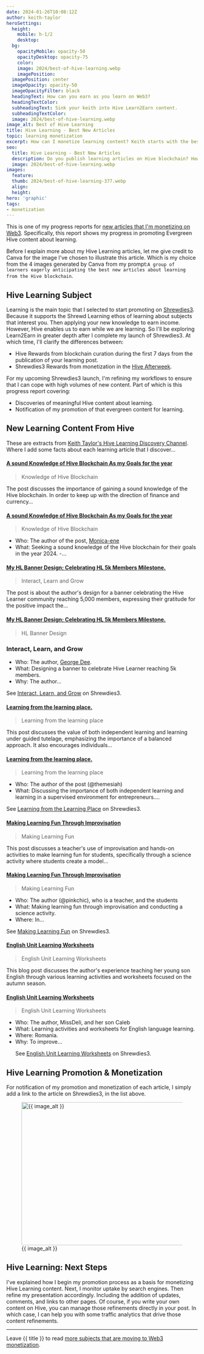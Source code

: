 ```yaml
---
date: 2024-01-26T10:08:12Z
author: keith-taylor
heroSettings:
  height:
    mobile: h-1/2
    desktop: 
  bg:
    opacityMobile: opacity-50
    opacityDesktop: opacity-75
    color: 
    image: 2024/best-of-hive-learning.webp
    imagePosition: 
  imagePosition: center
  imageOpacity: opacity-50
  imageOpacityFilter: black
  headingText: How can you earn as you learn on Web3?
  headingTextColor: 
  subheadingText: Sink your keith into Hive Learn2Earn content.
  subheadingTextColor: 
  image: 2024/best-of-hive-learning.webp
image_alt: Best of Hive Learning
title: Hive Learning - Best New Articles
topic: learning monetization
excerpt: How can I monetize learning content? Keith starts with the best content from Hive blockchain.
seo:
  title: Hive Learning - Best New Articles
  description: Do you publish learning articles on Hive blockchain? How can you get rewards after the first 7 days? See how to monetize Hive Learning content in the Afterweek.
  image: 2024/best-of-hive-learning.webp
images:
  feature: 
  thumb: 2024/best-of-hive-learning-377.webp
  align: 
  height: 
hero: 'graphic'
tags:
- monetization
---
```

<script type="application/ld+json">
{
  "@context": "http://schema.org",
  "@type": "Article",
  "name": "Hive Learning - Best New Articles",
  "author": {
    "@type": "Person",
    "name": "Keith Taylor",
    "url": "https://shrewdies.net/about-keith-taylor/"
  },
  "datePublished": "2024-01-26T10:08:12Z",
  "dateModified": "2024-01-27T08:08:12Z",
  "image": "https://shrewdies.net/assets/images/2024/best-of-hive-learning.webp",
  "url": "https://shrewdies.net/hive-learning-best-new-articles/",
  "publisher": {
    "@type": "Organization",
    "name": "Keith Taylor's Internet Content",
    "url": "https://shrewdies.net/about-keith-taylor/"
  }
}
</script>
<p>This is one of my progress reports for <a href="https://shrewdies.net/moving-towards-web3-monetization/">new articles that I'm monetizing on Web3</a>. Specifically, this report shows my progress in promoting Evergreen Hive content about learning.</p>
<p>Before I explain more about my Hive Learning articles, let me give credit to Canva for the image I've chosen to illustrate this article. Which is my choice from the 4 images generated by Canva from my prompt:<code>A group of learners eagerly anticipating the best new articles about learning from the Hive blockchain</code>.</p>
<h2 id="subject">Hive Learning Subject</h2>
<p>Learning is the main topic that I selected to start promoting on <a href="https://shrewdies.com/">Shrewdies3</a>. Because it supports the Shrewd Learning ethos of learning about subjects that interest you. Then applying your new knowledge to earn income. However, Hive enables us to earn while we are learning. So I'll be exploring Learn2Earn in greater depth after I complete my launch of Shrewdies3. At which time, I'll clarify the differences between:</p>
<ul>
<li>Hive Rewards from blockchain curation during the first 7 days from the publication of your learning post.</li>
<li>Shrewdies3 Rewards from monetization in the <a href="https://shrewdies.com/post/keithtaylor/actifit-keithtaylor-20240104t003213996z">Hive Afterweek</a>.</li>
</ul>
<p>For my upcoming Shrewdies3 launch, I'm refining my workflows to ensure that I can cope with high volumes of new content. Part of which is this progress report covering:</p>
<ul>
<li>Discoveries of meaningful Hive content about learning.</li>
<li>Notification of my promotion of that evergreen content for learning.</li>
</ul>
<h2 id="new">New Learning Content From Hive</h2>
<p>These are extracts from <a href="https://hypothes.is/users/KeithTaylor?q=tag%3ALearning" target="_blank">Keith Taylor's Hive Learning Discovery Channel</a>. Where I add some facts about each learning article that I discover…</p>
<h4 class="feed-item-title"><a href="https://hypothes.is/a/W9WCnrthEe6L0At-Vo2h5A" target="_blank">A sound Knowledge of Hive Blockchain As my Goals for the year</a></h4>
<p class="feed-item-desc"></p>
<blockquote>Knowledge of Hive Blockchain</blockquote>
<p>The post discusses the importance of gaining a sound knowledge of the Hive blockchain. In order to keep up with the direction of finance and currency…</p><p></p><p></p>
<h4 class="feed-item-title"><a href="https://hypothes.is/a/can97rtgEe6xfTP6MJ_Upg" target="_blank">A sound Knowledge of Hive Blockchain As my Goals for the year</a></h4>
<p class="feed-item-desc"></p>
<blockquote>Knowledge of Hive Blockchain</blockquote>
<ul>
<li>Who: The author of the post, <a href="https://shrewdies.com/web3/monica-ene">Monica-ene</a></li>
<li>What: Seeking a sound knowledge of the Hive blockchain for their goals in the year 2024.
-…<p></p></li>
</ul>
<h4 class="feed-item-title"><a href="https://hypothes.is/a/OSkUoLqiEe6U3G8CzF-jFg" target="_blank">My HL Banner Design; Celebrating HL 5k Members Milestone.</a></h4>
<p class="feed-item-desc"></p>
<blockquote>Interact, Learn and Grow</blockquote>
<p>The post is about the author's design for a banner celebrating the Hive Learner community reaching 5,000 members, expressing their gratitude for the positive impact the…</p><p></p><p></p>
<h4 class="feed-item-title"><a href="https://hypothes.is/a/7GWCXLqhEe6RPgdruX-DHQ" target="_blank">My HL Banner Design; Celebrating HL 5k Members Milestone.</a></h4>
<p class="feed-item-desc"></p>
<blockquote>HL Banner Design</blockquote>
<h3 id="interactlearnandgrow">Interact, Learn, and Grow</h3>
<ul>
<li>Who: The author, <a href="https://shrewdies.com/web3/george-dee">George Dee</a>.</li>
<li>What: Designing a banner to celebrate Hive Learner reaching 5k members.</li>
<li>Why: The author…<p></p></li>
</ul>
<p>See <a href="https://shrewdies.com/post/george-dee/my-hl-banner-design-celebrating">Interact, Learn, and Grow</a> on Shrewdies3.</p>
<h4 class="feed-item-title"><a href="https://hypothes.is/a/O81yaLWAEe6eYVMc7Adx5w" target="_blank">Learning from the learning place.</a></h4>
<p class="feed-item-desc"></p>
<blockquote>Learning from the learning place</blockquote>
<p>This post discusses the value of both independent learning and learning under guided tutelage, emphasizing the importance of a balanced approach. It also encourages individuals…</p><p></p><p></p>
<h4 class="feed-item-title"><a href="https://hypothes.is/a/H6MjWLWAEe66Qxt2Ns_zMQ" target="_blank">Learning from the learning place.</a></h4>
<p class="feed-item-desc"></p>
<blockquote>Learning from the learning place</blockquote>
<ul>
<li>Who: The author of the post (@themesiah)</li>
<li>What: Discussing the importance of both independent learning and learning in a supervised environment for entrepreneurs.…<p></p></li>
</ul>
<p>See <a href="https://shrewdies.com/post/themesiah/learning-from-the-learning-place">Learning from the Learning Place</a> on Shrewdies3.</p>
<h4 class="feed-item-title"><a href="https://hypothes.is/a/7dMJ-LV9Ee6s_Fs3BS7N1A" target="_blank">Making Learning Fun Through Improvisation</a></h4>
<p class="feed-item-desc"></p>
<blockquote>Making Learning Fun</blockquote>
<p>This post discusses a teacher's use of improvisation and hands-on activities to make learning fun for students, specifically through a science activity where students create a model…</p><p></p><p></p>
<h4 class="feed-item-title"><a href="https://hypothes.is/a/x38KIrV9Ee61lSNOdl0YjA" target="_blank">Making Learning Fun Through Improvisation</a></h4>
<p class="feed-item-desc"></p>
<blockquote>Making Learning Fun</blockquote>
<ul>
<li>Who: The author (@pinkchic), who is a teacher, and the students</li>
<li>What: Making learning fun through improvisation and conducting a science activity.</li>
<li>Where: In…<p></p></li>
</ul>
<p>See <a href="https://shrewdies.com/post/pinkchic/making-learning-fun-through-improvisation">Making Learning Fun</a> on Shrewdies3.</p>
<h4 class="feed-item-title"><a href="https://hypothes.is/a/P6TcCLV9Ee6reNfM-WjbAw" target="_blank">English Unit Learning Worksheets</a></h4>
<p class="feed-item-desc"></p>
<blockquote>English Unit Learning Worksheets</blockquote>
<p>This blog post discusses the author's experience teaching her young son English through various learning activities and worksheets focused on the autumn season.</p><p></p><p></p>
<h4 class="feed-item-title"><a href="https://hypothes.is/a/DBDePLV9Ee67QvOYJfZTPQ" target="_blank">English Unit Learning Worksheets</a></h4>
<p class="feed-item-desc"></p>
<blockquote>English Unit Learning Worksheets</blockquote>
<ul>
<li>Who: The author, MissDeli, and her son Caleb</li>
<li>What: Learning activities and worksheets for English language learning.</li>
<li>Where: Romania.</li>
<li>Why: To improve…<p></p>
See <a href="https://shrewdies.com/post/missdeli/english-unit-learning-worksheets">English Unit Learning Worksheets</a> on Shrewdies3.</li>
</ul>
<h2 id="monetization">Hive Learning Promotion &amp; Monetization</h2>
<p>For notification of my promotion and monetization of each article, I simply add a link to the article on Shrewdies3, in the list above.</p>
<figure id="image">
<img src="/assets/images/{{ seo.image }}" alt="{{ image_alt }}"  width="610" height="377">
  <figcaption>{{ image_alt }}</figcaption>
</figure>
<h2 id="next">Hive Learning: Next Steps</h2>
<p>I've explained how I begin my promotion process as a basis for monetizing Hive Learning content. Next, I monitor uptake by search engines. Then refine my presentation accordingly. Including the addition of updates, comments, and links to other pages. Of course, if you write your own content on Hive, you can manage those refinements directly in your post. In which case, I can help you with some traffic analytics that drive those content refinements.
</p><hr>
<p>Leave {{ title }} to read <a href="https://shrewdies.net/moving-towards-web3-monetization/">more subjects that are moving to Web3 monetization</a>.</p>